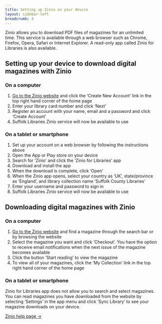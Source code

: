 ```yaml
---
title: Setting up Zinio on your device
layout: sidebar-left
breadcrumb: 4
---
```


<p>Zinio allows you to download PDF files of magazines for an unlimited time.&nbsp;This service is available through a web browser such as Chrome, Firefox, Opera, Safari or Internet Explorer. A read-only app called Zinio for Libraries is also available.</p>
<h2>Setting up your device to download digital magazines with Zinio</h2>
<h3>On a&nbsp;computer</h3>
<ol>
<li><a href="http://www.rbdigital.com/Suffolk/service/zinio/landing">Go to the Zinio&nbsp;website</a>&nbsp;and click the ‘Create New Account’ link in the top right hand corner of the home page</li>
<li>Enter&nbsp;your library card number and click ‘Next’</li>
<li>Register an account with&nbsp;your name, email and a password and click ‘Create Account’</li>
<li>Suffolk Libraries Zinio&nbsp;service will now be available to use</li>
</ol>
<h3>On a tablet or smartphone</h3>
<ol>
<li>Set up your account on a web browser by following the instructions above</li>
<li>Open the App or Play store on your device</li>
<li>Search for ‘Zinio’ and click the ‘Zinio for Libraries’ app</li>
<li>Download and install the app</li>
<li>When the download is complete, click ‘Open’</li>
<li>When the Zinio&nbsp;app opens, select your country as ‘UK’, state/province as ‘England’, and library collection name ‘Suffolk County Libraries’</li>
<li>Enter your username and password to sign in</li>
<li>Suffolk Libraries Zinio&nbsp;service will now be available to use</li>
</ol>
<h2>Downloading digital magazines with Zinio</h2>
<h3>On a&nbsp;computer</h3>
<ol>
<li><a href="http://www.rbdigital.com/Suffolk/service/zinio/landing">Go to the Zinio&nbsp;website</a>&nbsp;and find a magazine through the search bar or by browsing the website</li>
<li>Select the magazine you want and click ‘Checkout’. You have the option to receive email notifications when the next issue of the magazine becomes available</li>
<li>Click the button ‘Start reading’ to view the magazine</li>
<li>To view all of your magazines, click the ‘My Collection’ link in the top right hand corner of the home page</li>
</ol>
<h3>On a tablet or smartphone</h3>
<p>Zinio for Libraries app does not allow you to search and select magazines. You can read magazines you have downloaded from the website by selecting ‘Settings’ in the app menu and click ‘Sync Library’ to see your magazine downloads on your device.</p>
<p><a class="pure-button pure-button-primary" href="http://www.rbdigital.com/Suffolk/help">Zinio help page →</a></p>
